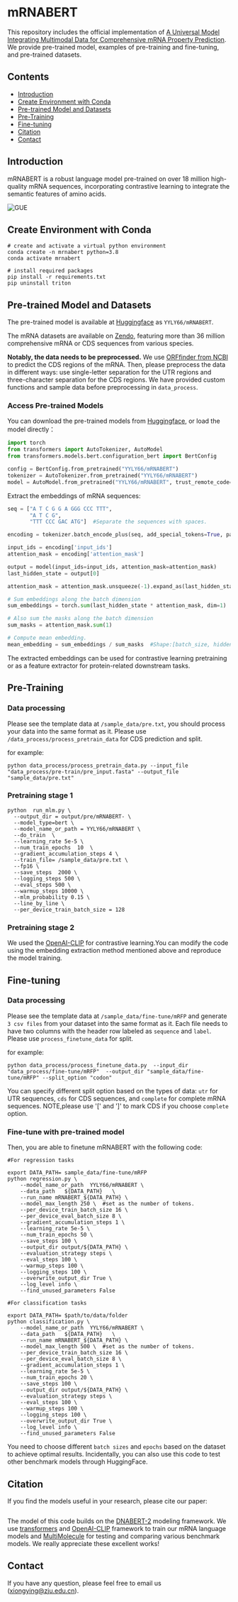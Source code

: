 # mRNABERT

This repository includes the official implementation of [A Universal Model Integrating Multimodal Data for Comprehensive mRNA Property Prediction](). We provide pre-trained model, examples of pre-training and fine-tuning, and pre-trained datasets.

## Contents

- [Introduction](#introduction)
- [Create Environment with Conda](#create-environment-with-conda)
- [Pre-trained Model and Datasets](#pre-trained-model-and-datasets)
- [Pre-Training](#pre-training)
- [Fine-tuning](#fine-tuning)
- [Citation](#citation)
- [Contact](#contact)

## Introduction

mRNABERT is a robust language model pre-trained on over 18 million high-quality mRNA sequences, incorporating contrastive learning to integrate the semantic features of amino acids.

![GUE](figures/mRNABERT.png)

## Create Environment with Conda

    # create and activate a virtual python environment
    conda create -n mrnabert python=3.8
    conda activate mrnabert
    
    # install required packages
    pip install -r requirements.txt
    pip uninstall triton

## Pre-trained Model and Datasets

The pre-trained model is available at [Huggingface](https://huggingface.co/YYLY66/mRNABERT) as `YYLY66/mRNABERT`. 

The mRNA datasets are available on [Zendo](https://zenodo.org/records/12516160), featuring more than 36 million comprehensive mRNA or CDS sequences from various species.



**Notably, the data needs to be preprocessed.** We use [ORFfinder from NCBI](https://www.ncbi.nlm.nih.gov/orffinder) to predict the CDS regions of the mRNA. Then, please preprocess the data in different ways: use single-letter separation for the UTR regions and three-character separation for the CDS regions. We have provided custom functions and sample data before preprocessing in `data_process`.


### Access Pre-trained Models
You can download the pre-trained models from [Huggingface](https://huggingface.co/YYLY66/mRNABERT), or load the model directly：

```python
import torch
from transformers import AutoTokenizer, AutoModel
from transformers.models.bert.configuration_bert import BertConfig

config = BertConfig.from_pretrained("YYLY66/mRNABERT")
tokenizer = AutoTokenizer.from_pretrained("YYLY66/mRNABERT")
model = AutoModel.from_pretrained("YYLY66/mRNABERT", trust_remote_code=True, config=config)
```

Extract the embeddings of mRNA sequences:

```python
seq = ["A T C G G A GGG CCC TTT", 
       "A T C G", 
       "TTT CCC GAC ATG"]  #Separate the sequences with spaces.

encoding = tokenizer.batch_encode_plus(seq, add_special_tokens=True, padding='longest', return_tensors="pt")

input_ids = encoding['input_ids']
attention_mask = encoding['attention_mask'] 

output = model(input_ids=input_ids, attention_mask=attention_mask)
last_hidden_state = output[0]

attention_mask = attention_mask.unsqueeze(-1).expand_as(last_hidden_state)  # Shape : [batch_size, seq_length, hidden_size]

# Sum embeddings along the batch dimension
sum_embeddings = torch.sum(last_hidden_state * attention_mask, dim=1)  

# Also sum the masks along the batch dimension
sum_masks = attention_mask.sum(1)  

# Compute mean embedding.
mean_embedding = sum_embeddings / sum_masks  #Shape:[batch_size, hidden_size]  

```

The extracted embeddings can be used for contrastive learning pretraining or as a feature extractor for protein-related downstream tasks.



## Pre-Training
### Data processing
Please see the template data at `/sample_data/pre.txt`, you should process your data into the same format as it. Please use `/data_process/process_pretrain_data` for CDS prediction and split.

for example:
```
python data_process/process_pretrain_data.py --input_file "data_process/pre-train/pre_input.fasta" --output_file "sample_data/pre.txt"  
```
### Pretraining stage 1
```
python  run_mlm.py \
  --output_dir = output/pre/mRNABERT- \
  --model_type=bert \
  --model_name_or_path = YYLY66/mRNABERT \
  --do_train  \
  --learning_rate 5e-5 \
  --num_train_epochs  10  \
  --gradient_accumulation_steps 4 \
  --train_file= /sample_data/pre.txt \
  --fp16 \
  --save_steps  2000 \
  --logging_steps 500 \
  --eval_steps 500 \
  --warmup_steps 10000 \
  --mlm_probability 0.15 \
  --line_by_line \
  --per_device_train_batch_size = 128
```
### Pretraining stage 2
We used the [OpenAI-CLIP](https://github.com/moein-shariatnia/OpenAI-CLIP) for contrastive learning.You can modify the code using the embedding extraction method mentioned above and reproduce the model training.


## Fine-tuning
### Data processing
Please see the template data at `/sample_data/fine-tune/mRFP` and generate `3 csv files` from your dataset into the same format as it. Each file needs to have two columns with the header row labeled as `sequence` and `label`. Please use `process_finetune_data` for split.

for example:
```
python data_process/process_finetune_data.py  --input_dir "data_process/fine-tune/mRFP"  --output_dir "sample_data/fine-tune/mRFP" --split_option "codon"     
```
 You can specify different split option based on the types of data: `utr` for UTR sequences, `cds` for CDS sequences, and `complete` for complete mRNA sequences. NOTE,please use '[' and ']' to mark CDS if you choose `complete` option.

### Fine-tune with pre-trained model
Then, you are able to finetune mRNABERT with the following code:

```
#For regression tasks

export DATA_PATH= sample_data/fine-tune/mRFP
python regression.py \
    --model_name_or_path  YYLY66/mRNABERT \
    --data_path   ${DATA_PATH}   \
    --run_name mRNABERT_${DATA_PATH} \
    --model_max_length 250 \  #set as the number of tokens.  
    --per_device_train_batch_size 16 \
    --per_device_eval_batch_size 8 \
    --gradient_accumulation_steps 1 \
    --learning_rate 5e-5 \
    --num_train_epochs 50 \
    --save_steps 100 \
    --output_dir output/${DATA_PATH} \
    --evaluation_strategy steps \
    --eval_steps 100 \
    --warmup_steps 100 \
    --logging_steps 100 \
    --overwrite_output_dir True \
    --log_level info \
    --find_unused_parameters False         
```
```
#For classification tasks

export DATA_PATH= $path/to/data/folder
python classification.py \
    --model_name_or_path  YYLY66/mRNABERT \
    --data_path   ${DATA_PATH}   \
    --run_name mRNABERT_${DATA_PATH} \
    --model_max_length 500 \  #set as the number of tokens.  
    --per_device_train_batch_size 16 \
    --per_device_eval_batch_size 8 \
    --gradient_accumulation_steps 1 \
    --learning_rate 5e-5 \
    --num_train_epochs 20 \
    --save_steps 100 \
    --output_dir output/${DATA_PATH} \
    --evaluation_strategy steps \
    --eval_steps 100 \
    --warmup_steps 100 \
    --logging_steps 100 \
    --overwrite_output_dir True \
    --log_level info \
    --find_unused_parameters False         
```
You need to choose different `batch sizes` and `epochs` based on the dataset to achieve optimal results. Incidentally, you can also use this code to test other benchmark models through HuggingFace.


## Citation

If you find the models useful in your research, please cite our paper:

```

```
The model of this code builds on the [DNABERT-2](https://arxiv.org/abs/2306.15006) modeling framework. We use [transformers](https://github.com/huggingface/transformers/tree/main/examples/pytorch/language-modeling) and [OpenAI-CLIP](https://github.com/moein-shariatnia/OpenAI-CLIP) framework to train our mRNA language models and [MultiMolecule](https://huggingface.co/multimolecule) for testing and comparing various benchmark models. We really appreciate these excellent works!

## Contact
If you have any question, please feel free to email us (xiongying@zju.edu.cn).